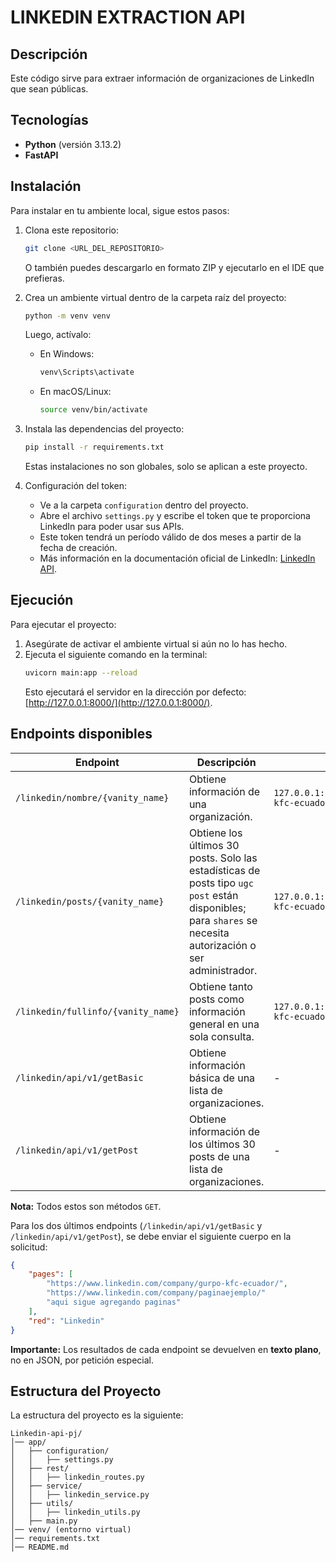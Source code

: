 # LINKEDIN EXTRACTION API

## Descripción
Este código sirve para extraer información de organizaciones de LinkedIn que sean públicas.

## Tecnologías
- **Python** (versión 3.13.2)
- **FastAPI**

## Instalación

Para instalar en tu ambiente local, sigue estos pasos:

1. Clona este repositorio:
   ```sh
   git clone <URL_DEL_REPOSITORIO>
   ```
   O también puedes descargarlo en formato ZIP y ejecutarlo en el IDE que prefieras.

2. Crea un ambiente virtual dentro de la carpeta raíz del proyecto:
   ```sh
   python -m venv venv
   ```
   Luego, actívalo:
   - En Windows:
     ```sh
     venv\Scripts\activate
     ```
   - En macOS/Linux:
     ```sh
     source venv/bin/activate
     ```

3. Instala las dependencias del proyecto:
   ```sh
   pip install -r requirements.txt
   ```
   Estas instalaciones no son globales, solo se aplican a este proyecto.

4. Configuración del token:
   - Ve a la carpeta `configuration` dentro del proyecto.
   - Abre el archivo `settings.py` y escribe el token que te proporciona LinkedIn para poder usar sus APIs.
   - Este token tendrá un período válido de dos meses a partir de la fecha de creación.
   - Más información en la documentación oficial de LinkedIn: [LinkedIn API](https://learn.microsoft.com/es-es/linkedin/).

## Ejecución

Para ejecutar el proyecto:
1. Asegúrate de activar el ambiente virtual si aún no lo has hecho.
2. Ejecuta el siguiente comando en la terminal:
   ```sh
   uvicorn main:app --reload
   ```
   Esto ejecutará el servidor en la dirección por defecto: [http://127.0.0.1:8000/](http://127.0.0.1:8000/).

## Endpoints disponibles

| Endpoint | Descripción | Ejemplo |
|----------|------------|---------|
| `/linkedin/nombre/{vanity_name}` | Obtiene información de una organización. | `127.0.0.1:8000/linkedin/nombre/gurpo-kfc-ecuador` |
| `/linkedin/posts/{vanity_name}` | Obtiene los últimos 30 posts. Solo las estadísticas de posts tipo `ugc post` están disponibles; para `shares` se necesita autorización o ser administrador. | `127.0.0.1:8000/linkedin/posts/gurpo-kfc-ecuador` |
| `/linkedin/fullinfo/{vanity_name}` | Obtiene tanto posts como información general en una sola consulta. | `127.0.0.1:8000/linkedin/fullinfo/gurpo-kfc-ecuador` |
| `/linkedin/api/v1/getBasic` | Obtiene información básica de una lista de organizaciones. | - |
| `/linkedin/api/v1/getPost` | Obtiene información de los últimos 30 posts de una lista de organizaciones. | - |

**Nota:** Todos estos son métodos `GET`.

Para los dos últimos endpoints (`/linkedin/api/v1/getBasic` y `/linkedin/api/v1/getPost`), se debe enviar el siguiente cuerpo en la solicitud:

```json
{
    "pages": [
        "https://www.linkedin.com/company/gurpo-kfc-ecuador/",
        "https://www.linkedin.com/company/paginaejemplo/"
        "aqui sigue agregando paginas"
    ],
    "red": "Linkedin"
}
```

**Importante:** Los resultados de cada endpoint se devuelven en **texto plano**, no en JSON, por petición especial.

## Estructura del Proyecto

La estructura del proyecto es la siguiente:
```
Linkedin-api-pj/
│── app/
│   ├── configuration/
│   │   ├── settings.py
│   ├── rest/
│   │   ├── linkedin_routes.py
│   ├── service/
│   │   ├── linkedin_service.py
│   ├── utils/
│   │   ├── linkedin_utils.py
│   ├── main.py
│── venv/ (entorno virtual)
│── requirements.txt
│── README.md
```

